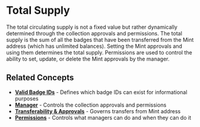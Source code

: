 # Total Supply

The total circulating supply is not a fixed value but rather dynamically determined through the collection approvals and permissions. The total supply is the sum of all the badges that have been transferred from the Mint address (which has unlimited balances). Setting the Mint approvals and using them determines the total supply. Permissions are used to control the ability to set, update, or delete the Mint approvals by the manager.

## Related Concepts

-   **[Valid Badge IDs](valid-badge-ids.md)** - Defines which badge IDs can exist for informational purposes
-   **[Manager](manager.md)** - Controls the collection approvals and permissions
-   **[Transferability & Approvals](transferability-approvals.md)** - Governs transfers from Mint address
-   **[Permissions](permissions/)** - Controls what managers can do and when they can do it
